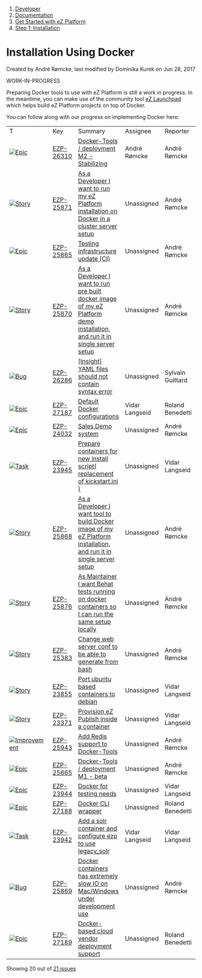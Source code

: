 1.  [Developer](index.html)
2.  [Documentation](Documentation_31429504.html)
3.  [Get Started with eZ Platform](Get-Started-with-eZ-Platform_31429520.html)
4.  [Step 1: Installation](31429538.html)

# Installation Using Docker 

Created by André Rømcke, last modified by Dominika Kurek on Jun 28, 2017

WORK-IN-PROGRESS

Preparing Docker tools to use with eZ Platform is still a work in progress. In the meantime, you can make use of the community tool [eZ Launchpad](https://ezsystems.github.io/launchpad/#initstack) which helps build eZ Platform projects on top of Docker.

You can follow along with our progress on implementing Docker here:

|                                                                                                                                 |                                                                |                                                                                                                                                                                 |                |                  |                                                                      |                |            |              |              |     |
|---------------------------------------------------------------------------------------------------------------------------------|----------------------------------------------------------------|---------------------------------------------------------------------------------------------------------------------------------------------------------------------------------|----------------|------------------|----------------------------------------------------------------------|----------------|------------|--------------|--------------|-----|
| T                                                                                                                               | Key                                                            | Summary                                                                                                                                                                         | Assignee       | Reporter         | P                                                                    | Status         | Resolution | Created      | Updated      | Due |
| [![Epic](https://jira.ez.no/images/icons/issuetypes/epic.png)](https://jira.ez.no/browse/EZP-26310?src=confmacro)               | [EZP-26310](https://jira.ez.no/browse/EZP-26310?src=confmacro) | [Docker-Tools / deployment M2 - Stabilizing](https://jira.ez.no/browse/EZP-26310?src=confmacro)                                                                                 | André Rømcke   | André Rømcke     | ![High](https://jira.ez.no/images/icons/priorities/major.png)        |  Open          | Unresolved | Sep 14, 2016 | Jun 22, 2017 |     |
| [![Story](https://jira.ez.no/images/icons/issuetypes/story.png)](https://jira.ez.no/browse/EZP-25871?src=confmacro)             | [EZP-25871](https://jira.ez.no/browse/EZP-25871?src=confmacro) | [As a Developer I want to run my eZ Platform installation on Docker in a cluster server setup](https://jira.ez.no/browse/EZP-25871?src=confmacro)                               | Unassigned     | André Rømcke     | ![High](https://jira.ez.no/images/icons/priorities/major.png)        |  Open          | Unresolved | Jun 09, 2016 | Jun 09, 2016 |     |
| [![Epic](https://jira.ez.no/images/icons/issuetypes/epic.png)](https://jira.ez.no/browse/EZP-25865?src=confmacro)               | [EZP-25865](https://jira.ez.no/browse/EZP-25865?src=confmacro) | [Testing infrastructure update (CI)](https://jira.ez.no/browse/EZP-25865?src=confmacro)                                                                                         | Unassigned     | André Rømcke     | ![Critical](https://jira.ez.no/images/icons/priorities/critical.png) |  Open          | Unresolved | Jun 08, 2016 | Jan 17, 2017 |     |
| [![Story](https://jira.ez.no/images/icons/issuetypes/story.png)](https://jira.ez.no/browse/EZP-25870?src=confmacro)             | [EZP-25870](https://jira.ez.no/browse/EZP-25870?src=confmacro) | [As a Developer I want to run pre built docker image of my eZ Platform demo installation, and run it in single server setup](https://jira.ez.no/browse/EZP-25870?src=confmacro) | Unassigned     | André Rømcke     | ![High](https://jira.ez.no/images/icons/priorities/major.png)        |  Open          | Unresolved | Jun 09, 2016 | Jun 09, 2016 |     |
| [![Bug](https://jira.ez.no/images/icons/issuetypes/bug.png)](https://jira.ez.no/browse/EZP-26286?src=confmacro)                 | [EZP-26286](https://jira.ez.no/browse/EZP-26286?src=confmacro) | [\[Insight\] YAML files should not contain syntax error](https://jira.ez.no/browse/EZP-26286?src=confmacro)                                                                     | Unassigned     | Sylvain Guittard | ![High](https://jira.ez.no/images/icons/priorities/major.png)        |  Open          | Unresolved | Sep 12, 2016 | Oct 26, 2016 |     |
| [![Epic](https://jira.ez.no/images/icons/issuetypes/epic.png)](https://jira.ez.no/browse/EZP-27187?src=confmacro)               | [EZP-27187](https://jira.ez.no/browse/EZP-27187?src=confmacro) | [Default Docker configurations](https://jira.ez.no/browse/EZP-27187?src=confmacro)                                                                                              | Vidar Langseid | Roland Benedetti | ![High](https://jira.ez.no/images/icons/priorities/major.png)        |  Development   | Unresolved | Apr 03, 2017 | May 30, 2017 |     |
| [![Epic](https://jira.ez.no/images/icons/issuetypes/epic.png)](https://jira.ez.no/browse/EZP-24032?src=confmacro)               | [EZP-24032](https://jira.ez.no/browse/EZP-24032?src=confmacro) | [Sales Demo system](https://jira.ez.no/browse/EZP-24032?src=confmacro)                                                                                                          | Unassigned     | André Rømcke     | ![High](https://jira.ez.no/images/icons/priorities/major.png)        |  Closed        | Done       | Feb 18, 2015 | Jan 19, 2016 |     |
| [![Task](https://jira.ez.no/images/icons/issuetypes/task.png)](https://jira.ez.no/browse/EZP-23945?src=confmacro)               | [EZP-23945](https://jira.ez.no/browse/EZP-23945?src=confmacro) | [Prepare containers for new install script( replacement of kickstart.ini )](https://jira.ez.no/browse/EZP-23945?src=confmacro)                                                  | Unassigned     | Vidar Langseid   | ![High](https://jira.ez.no/images/icons/priorities/major.png)        |  Closed        | Fixed      | Jan 28, 2015 | Feb 24, 2015 |     |
| [![Story](https://jira.ez.no/images/icons/issuetypes/story.png)](https://jira.ez.no/browse/EZP-25868?src=confmacro)             | [EZP-25868](https://jira.ez.no/browse/EZP-25868?src=confmacro) | [As a Developer I want tool to build Docker image of my eZ Platform installation, and run it in single server setup](https://jira.ez.no/browse/EZP-25868?src=confmacro)         | Unassigned     | André Rømcke     | ![High](https://jira.ez.no/images/icons/priorities/major.png)        |  Closed        | Fixed      | Jun 09, 2016 | Aug 24, 2016 |     |
| [![Story](https://jira.ez.no/images/icons/issuetypes/story.png)](https://jira.ez.no/browse/EZP-25876?src=confmacro)             | [EZP-25876](https://jira.ez.no/browse/EZP-25876?src=confmacro) | [As Maintainer I want Behat tests running on docker containers so I can run the same setup locally](https://jira.ez.no/browse/EZP-25876?src=confmacro)                          | Unassigned     | André Rømcke     | ![High](https://jira.ez.no/images/icons/priorities/major.png)        |  Closed        | Fixed      | Jun 13, 2016 | Jun 15, 2016 |     |
| [![Story](https://jira.ez.no/images/icons/issuetypes/story.png)](https://jira.ez.no/browse/EZP-25383?src=confmacro)             | [EZP-25383](https://jira.ez.no/browse/EZP-25383?src=confmacro) | [Change web server conf to be able to generate from bash](https://jira.ez.no/browse/EZP-25383?src=confmacro)                                                                    | Unassigned     | André Rømcke     | ![High](https://jira.ez.no/images/icons/priorities/major.png)        |  Closed        | Fixed      | Jan 14, 2016 | Feb 10, 2016 |     |
| [![Story](https://jira.ez.no/images/icons/issuetypes/story.png)](https://jira.ez.no/browse/EZP-23855?src=confmacro)             | [EZP-23855](https://jira.ez.no/browse/EZP-23855?src=confmacro) | [Port ubuntu based containers to debian](https://jira.ez.no/browse/EZP-23855?src=confmacro)                                                                                     | Unassigned     | Vidar Langseid   | ![High](https://jira.ez.no/images/icons/priorities/major.png)        |  Closed        | Fixed      | Jan 07, 2015 | Mar 04, 2015 |     |
| [![Story](https://jira.ez.no/images/icons/issuetypes/story.png)](https://jira.ez.no/browse/EZP-23371?src=confmacro)             | [EZP-23371](https://jira.ez.no/browse/EZP-23371?src=confmacro) | [Provision eZ Publish inside a container](https://jira.ez.no/browse/EZP-23371?src=confmacro)                                                                                    | Unassigned     | Vidar Langseid   | ![High](https://jira.ez.no/images/icons/priorities/major.png)        |  Closed        | Fixed      | Sep 24, 2014 | Mar 04, 2015 |     |
| [![Improvement](https://jira.ez.no/images/icons/issuetypes/improvement.png)](https://jira.ez.no/browse/EZP-25943?src=confmacro) | [EZP-25943](https://jira.ez.no/browse/EZP-25943?src=confmacro) | [Add Redis support to Docker-Tools](https://jira.ez.no/browse/EZP-25943?src=confmacro)                                                                                          | Unassigned     | André Rømcke     | ![High](https://jira.ez.no/images/icons/priorities/major.png)        |  Closed        | Fixed      | Jun 23, 2016 | Sep 11, 2016 |     |
| [![Epic](https://jira.ez.no/images/icons/issuetypes/epic.png)](https://jira.ez.no/browse/EZP-25665?src=confmacro)               | [EZP-25665](https://jira.ez.no/browse/EZP-25665?src=confmacro) | [Docker-Tools / deployment M1 - beta](https://jira.ez.no/browse/EZP-25665?src=confmacro)                                                                                        | Unassigned     | André Rømcke     | ![High](https://jira.ez.no/images/icons/priorities/major.png)        |  Closed        | Obsolete   | Apr 09, 2016 | Jan 17, 2017 |     |
| [![Epic](https://jira.ez.no/images/icons/issuetypes/epic.png)](https://jira.ez.no/browse/EZP-23944?src=confmacro)               | [EZP-23944](https://jira.ez.no/browse/EZP-23944?src=confmacro) | [Docker for testing needs](https://jira.ez.no/browse/EZP-23944?src=confmacro)                                                                                                   | Unassigned     | Vidar Langseid   | ![High](https://jira.ez.no/images/icons/priorities/major.png)        |  Closed        | Fixed      | Jan 28, 2015 | Sep 14, 2016 |     |
| [![Epic](https://jira.ez.no/images/icons/issuetypes/epic.png)](https://jira.ez.no/browse/EZP-27188?src=confmacro)               | [EZP-27188](https://jira.ez.no/browse/EZP-27188?src=confmacro) | [Docker CLI wrapper](https://jira.ez.no/browse/EZP-27188?src=confmacro)                                                                                                         | Unassigned     | Roland Benedetti | ![High](https://jira.ez.no/images/icons/priorities/major.png)        |  Closed        | Fixed      | Apr 03, 2017 | Jun 28, 2017 |     |
| [![Task](https://jira.ez.no/images/icons/issuetypes/task.png)](https://jira.ez.no/browse/EZP-23942?src=confmacro)               | [EZP-23942](https://jira.ez.no/browse/EZP-23942?src=confmacro) | [Add a solr container and configure ezp to use legacy\_solr](https://jira.ez.no/browse/EZP-23942?src=confmacro)                                                                 | Vidar Langseid | Vidar Langseid   | ![High](https://jira.ez.no/images/icons/priorities/major.png)        |  Backlog       | Unresolved | Jan 28, 2015 | Jul 21, 2015 |     |
| [![Bug](https://jira.ez.no/images/icons/issuetypes/bug.png)](https://jira.ez.no/browse/EZP-25869?src=confmacro)                 | [EZP-25869](https://jira.ez.no/browse/EZP-25869?src=confmacro) | [Docker containers has extremely slow IO on Mac/Windows under development use](https://jira.ez.no/browse/EZP-25869?src=confmacro)                                               | Unassigned     | André Rømcke     | ![High](https://jira.ez.no/images/icons/priorities/major.png)        |  Backlog       | Unresolved | Jun 09, 2016 | Oct 24, 2016 |     |
| [![Epic](https://jira.ez.no/images/icons/issuetypes/epic.png)](https://jira.ez.no/browse/EZP-27189?src=confmacro)               | [EZP-27189](https://jira.ez.no/browse/EZP-27189?src=confmacro) | [Docker-based cloud vendor deployment support](https://jira.ez.no/browse/EZP-27189?src=confmacro)                                                                               | Unassigned     | Roland Benedetti | ![High](https://jira.ez.no/images/icons/priorities/major.png)        |  Specification | Unresolved | Apr 03, 2017 | Apr 03, 2017 |     |

 Showing 20 out of [21 issues](https://jira.ez.no/secure/IssueNavigator.jspa?reset=true&jqlQuery=component+%3D+%22Deployment+%3E+Docker+Containers%22+AND+project+%3D+EZP+ORDER+BY+status+ASC&src=confmacro "View all matching issues in JIRA.")

 






